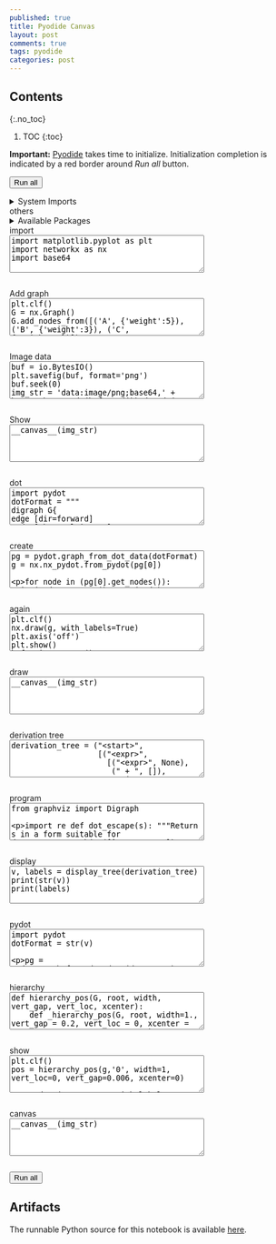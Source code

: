 ```yaml
---
published: true
title: Pyodide Canvas
layout: post
comments: true
tags: pyodide
categories: post
---
```


## Contents
{:.no_toc}

1. TOC
{:toc}

<script src="/resources/pyodide/full/3.9/pyodide.js"></script>
<link rel="stylesheet" type="text/css" media="all" href="/resources/skulpt/css/codemirror.css">
<link rel="stylesheet" type="text/css" media="all" href="/resources/skulpt/css/solarized.css">
<link rel="stylesheet" type="text/css" media="all" href="/resources/skulpt/css/env/editor.css">

<script src="/resources/skulpt/js/codemirrorepl.js" type="text/javascript"></script>
<script src="/resources/skulpt/js/python.js" type="text/javascript"></script>
<script src="/resources/pyodide/js/env/editor.js" type="text/javascript"></script>

**Important:** [Pyodide](https://pyodide.readthedocs.io/en/latest/) takes time to initialize.
Initialization completion is indicated by a red border around *Run all* button.
<form name='python_run_form'>
<button type="button" name="python_run_all">Run all</button>
</form>

<details>
<summary> System Imports </summary>
<!--##### System Imports -->

These are available from Pyodide, but you may wish to make sure that they are
installed if you are attempting to run the program directly on the machine.

<ol>
<li>matplotlib</li>
<li>networkx</li>
</ol>
<div style='display:none'>
<form name='python_run_form'>
<textarea cols="40" rows="4" id='python_sys_imports' name='python_edit'>
matplotlib
networkx
</textarea>
</form>
</div>
</details>
others

<details>
<summary>Available Packages </summary>
<!--##### Available Packages-->

These are packages that refer either to my previous posts or to pure python
packages that I have compiled, and is available in the below locations. As
before, install them if you need to run the program directly on the machine.

<ol>
<li><a href="https://rahul.gopinath.org/py/pyparsing-2.4.7-py2.py3-none-any.whl">pyparsing-2.4.7-py2.py3-none-any.whl</a></li>
<li><a href="https://rahul.gopinath.org/py/graphviz-0.16-py2.py3-none-any.whl">graphviz-0.16-py2.py3-none-any.whl</a></li>
<li><a href="https://rahul.gopinath.org/py/pydot-1.4.1-py2.py3-none-any.whl">pydot-1.4.1-py2.py3-none-any.whl</a></li>
</ol>

<div style='display:none'>
<form name='python_run_form'>
<textarea cols="40" rows="4" id='python_pre_edit' name='python_edit'>
https://rahul.gopinath.org/py/pyparsing-2.4.7-py2.py3-none-any.whl
https://rahul.gopinath.org/py/graphviz-0.16-py2.py3-none-any.whl
https://rahul.gopinath.org/py/pydot-1.4.1-py2.py3-none-any.whl
</textarea>
</form>
</div>
</details>
import

<!--
############
import matplotlib.pyplot as plt
import networkx as nx
import base64

############
-->
<form name='python_run_form'>
<textarea cols="40" rows="4" name='python_edit'>
import matplotlib.pyplot as plt
import networkx as nx
import base64
</textarea><br />
<pre class='Output' name='python_output'></pre>
<div name='python_canvas'></div>
</form>
Add graph

<!--
############
plt.clf()
G = nx.Graph()
G.add_nodes_from([('A', {'weight':5}), ('B', {'weight':3}), ('C', {'weight':3})])
G.add_edges_from([('A', 'B', {'weight':20})])
G.add_edges_from([('A', 'C', {'weight':20})])
pos = nx.shell_layout(G)
labels = {'A': 'aaa', 'B': 'bbb', 'C':'ccc'}
nx.draw(G, pos=pos, node_size=1000, with_labels=True, labels=labels)
s = "nx.draw_networkx_labels(G,pos=pos,font_size=30)"
plt.axis('off')
plt.show()

############
-->
<form name='python_run_form'>
<textarea cols="40" rows="4" name='python_edit'>
plt.clf()
G = nx.Graph()
G.add_nodes_from([(&#x27;A&#x27;, {&#x27;weight&#x27;:5}), (&#x27;B&#x27;, {&#x27;weight&#x27;:3}), (&#x27;C&#x27;, {&#x27;weight&#x27;:3})])
G.add_edges_from([(&#x27;A&#x27;, &#x27;B&#x27;, {&#x27;weight&#x27;:20})])
G.add_edges_from([(&#x27;A&#x27;, &#x27;C&#x27;, {&#x27;weight&#x27;:20})])
pos = nx.shell_layout(G)
labels = {&#x27;A&#x27;: &#x27;aaa&#x27;, &#x27;B&#x27;: &#x27;bbb&#x27;, &#x27;C&#x27;:&#x27;ccc&#x27;}
nx.draw(G, pos=pos, node_size=1000, with_labels=True, labels=labels)
s = &quot;nx.draw_networkx_labels(G,pos=pos,font_size=30)&quot;
plt.axis(&#x27;off&#x27;)
plt.show()
</textarea><br />
<pre class='Output' name='python_output'></pre>
<div name='python_canvas'></div>
</form>
Image data

<!--
############
buf = io.BytesIO()
plt.savefig(buf, format='png')
buf.seek(0)
img_str = 'data:image/png;base64,' + base64.b64encode(buf.read()).decode('UTF-8')
print(len(img_str))

############
-->
<form name='python_run_form'>
<textarea cols="40" rows="4" name='python_edit'>
buf = io.BytesIO()
plt.savefig(buf, format=&#x27;png&#x27;)
buf.seek(0)
img_str = &#x27;data:image/png;base64,&#x27; + base64.b64encode(buf.read()).decode(&#x27;UTF-8&#x27;)
print(len(img_str))
</textarea><br />
<pre class='Output' name='python_output'></pre>
<div name='python_canvas'></div>
</form>
Show

<!--
############
__canvas__(img_str)


############
-->
<form name='python_run_form'>
<textarea cols="40" rows="4" name='python_edit'>
__canvas__(img_str)
</textarea><br />
<pre class='Output' name='python_output'></pre>
<div name='python_canvas'></div>
</form>
dot

<!--
############
import pydot
dotFormat = """
digraph G{
edge [dir=forward]
node [shape=plaintext]
0 [label="0 (None)"]
0 -> 7 [label="root"]
1 [label="1 (The)"]
4 [label="4 (great Indian Circus)"]
4 -> 4 [label="compound"]
4 -> 1 [label="det"]
4 -> 4 [label="amod"]
5 [label="5 (is)"]
6 [label="6 (in)"]
7 [label="7 (Mumbai)"]
7 -> 6 [label="case"]
7 -> 5 [label="cop"]
7 -> 4 [label="nsubj"]
}
"""

############
-->
<form name='python_run_form'>
<textarea cols="40" rows="4" name='python_edit'>
import pydot
dotFormat = &quot;&quot;&quot;
digraph G{
edge [dir=forward]
node [shape=plaintext]
0 [label=&quot;0 (None)&quot;]
0 -&gt; 7 [label=&quot;root&quot;]
1 [label=&quot;1 (The)&quot;]
4 [label=&quot;4 (great Indian Circus)&quot;]
4 -&gt; 4 [label=&quot;compound&quot;]
4 -&gt; 1 [label=&quot;det&quot;]
4 -&gt; 4 [label=&quot;amod&quot;]
5 [label=&quot;5 (is)&quot;]
6 [label=&quot;6 (in)&quot;]
7 [label=&quot;7 (Mumbai)&quot;]
7 -&gt; 6 [label=&quot;case&quot;]
7 -&gt; 5 [label=&quot;cop&quot;]
7 -&gt; 4 [label=&quot;nsubj&quot;]
}
&quot;&quot;&quot;
</textarea><br />
<pre class='Output' name='python_output'></pre>
<div name='python_canvas'></div>
</form>
create

<!--
############
pg = pydot.graph_from_dot_data(dotFormat)
g = nx.nx_pydot.from_pydot(pg[0])

for node in (pg[0].get_nodes()):
  print(node.get_name(), type(node), node.get_label())

############
-->
<form name='python_run_form'>
<textarea cols="40" rows="4" name='python_edit'>
pg = pydot.graph_from_dot_data(dotFormat)
g = nx.nx_pydot.from_pydot(pg[0])

for node in (pg[0].get_nodes()):
  print(node.get_name(), type(node), node.get_label())
</textarea><br />
<pre class='Output' name='python_output'></pre>
<div name='python_canvas'></div>
</form>
again

<!--
############
plt.clf()
nx.draw(g, with_labels=True)
plt.axis('off')
plt.show()
buf = io.BytesIO()
plt.savefig(buf, format='png')
buf.seek(0)
img_str = 'data:image/png;base64,' + base64.b64encode(buf.read()).decode('UTF-8')
print(len(img_str))

############
-->
<form name='python_run_form'>
<textarea cols="40" rows="4" name='python_edit'>
plt.clf()
nx.draw(g, with_labels=True)
plt.axis(&#x27;off&#x27;)
plt.show()
buf = io.BytesIO()
plt.savefig(buf, format=&#x27;png&#x27;)
buf.seek(0)
img_str = &#x27;data:image/png;base64,&#x27; + base64.b64encode(buf.read()).decode(&#x27;UTF-8&#x27;)
print(len(img_str))
</textarea><br />
<pre class='Output' name='python_output'></pre>
<div name='python_canvas'></div>
</form>
draw

<!--
############
__canvas__(img_str)

############
-->
<form name='python_run_form'>
<textarea cols="40" rows="4" name='python_edit'>
__canvas__(img_str)
</textarea><br />
<pre class='Output' name='python_output'></pre>
<div name='python_canvas'></div>
</form>
derivation tree

<!--
############
derivation_tree = ("<start>",
                   [("<expr>",
                     [("<expr>", None),
                      (" + ", []),
                         ("<term>", None)]
                     )])

############
-->
<form name='python_run_form'>
<textarea cols="40" rows="4" name='python_edit'>
derivation_tree = (&quot;&lt;start&gt;&quot;,
                   [(&quot;&lt;expr&gt;&quot;,
                     [(&quot;&lt;expr&gt;&quot;, None),
                      (&quot; + &quot;, []),
                         (&quot;&lt;term&gt;&quot;, None)]
                     )])
</textarea><br />
<pre class='Output' name='python_output'></pre>
<div name='python_canvas'></div>
</form>
program

<!--
############
from graphviz import Digraph

import re
def dot_escape(s):
    """Return s in a form suitable for dot"""
    s = re.sub(r'([^a-zA-Z0-9" ])', r"\\\1", s)
    return s


def extract_node(node, id):
    symbol, children, *annotation = node
    return symbol, children, ''.join(str(a) for a in annotation)



def default_node_attr(dot, nid, symbol, ann):
    dot.node(repr(nid), dot_escape(symbol))

def default_edge_attr(dot, start_node, stop_node):
    dot.edge(repr(start_node), repr(stop_node))
def default_graph_attr(dot):
    dot.attr('node', shape='plain')
def display_tree(derivation_tree,
                 log=False,
                 extract_node=extract_node,
                 node_attr=default_node_attr,
                 edge_attr=default_edge_attr,
                 graph_attr=default_graph_attr):

    # If we import display_tree, we also have to import its functions
    from graphviz import Digraph

    counter = 0
    labels = {}

    def traverse_tree(dot, tree, id=0):
        (symbol, children, annotation) = extract_node(tree, id)
        labels[str(id)] = symbol
        node_attr(dot, id, symbol, annotation)

        if children:
            for child in children:
                nonlocal counter
                counter += 1
                child_id = counter
                edge_attr(dot, id, child_id)
                traverse_tree(dot, child, child_id)

    dot = Digraph(comment="Derivation Tree")
    graph_attr(dot)
    traverse_tree(dot, derivation_tree)
    if log:
        print(dot)
    return dot, labels

############
-->
<form name='python_run_form'>
<textarea cols="40" rows="4" name='python_edit'>
from graphviz import Digraph

import re
def dot_escape(s):
    &quot;&quot;&quot;Return s in a form suitable for dot&quot;&quot;&quot;
    s = re.sub(r&#x27;([^a-zA-Z0-9&quot; ])&#x27;, r&quot;\\\1&quot;, s)
    return s


def extract_node(node, id):
    symbol, children, *annotation = node
    return symbol, children, &#x27;&#x27;.join(str(a) for a in annotation)



def default_node_attr(dot, nid, symbol, ann):
    dot.node(repr(nid), dot_escape(symbol))

def default_edge_attr(dot, start_node, stop_node):
    dot.edge(repr(start_node), repr(stop_node))
def default_graph_attr(dot):
    dot.attr(&#x27;node&#x27;, shape=&#x27;plain&#x27;)
def display_tree(derivation_tree,
                 log=False,
                 extract_node=extract_node,
                 node_attr=default_node_attr,
                 edge_attr=default_edge_attr,
                 graph_attr=default_graph_attr):

    # If we import display_tree, we also have to import its functions
    from graphviz import Digraph

    counter = 0
    labels = {}

    def traverse_tree(dot, tree, id=0):
        (symbol, children, annotation) = extract_node(tree, id)
        labels[str(id)] = symbol
        node_attr(dot, id, symbol, annotation)

        if children:
            for child in children:
                nonlocal counter
                counter += 1
                child_id = counter
                edge_attr(dot, id, child_id)
                traverse_tree(dot, child, child_id)

    dot = Digraph(comment=&quot;Derivation Tree&quot;)
    graph_attr(dot)
    traverse_tree(dot, derivation_tree)
    if log:
        print(dot)
    return dot, labels
</textarea><br />
<pre class='Output' name='python_output'></pre>
<div name='python_canvas'></div>
</form>
display

<!--
############
v, labels = display_tree(derivation_tree)
print(str(v))
print(labels)

############
-->
<form name='python_run_form'>
<textarea cols="40" rows="4" name='python_edit'>
v, labels = display_tree(derivation_tree)
print(str(v))
print(labels)
</textarea><br />
<pre class='Output' name='python_output'></pre>
<div name='python_canvas'></div>
</form>
pydot

<!--
############
import pydot
dotFormat = str(v)

pg = pydot.graph_from_dot_data(dotFormat)
g = nx.nx_pydot.from_pydot(pg[0])
print(pg[0])

############
-->
<form name='python_run_form'>
<textarea cols="40" rows="4" name='python_edit'>
import pydot
dotFormat = str(v)

pg = pydot.graph_from_dot_data(dotFormat)
g = nx.nx_pydot.from_pydot(pg[0])
print(pg[0])
</textarea><br />
<pre class='Output' name='python_output'></pre>
<div name='python_canvas'></div>
</form>
hierarchy

<!--
############
def hierarchy_pos(G, root, width, vert_gap, vert_loc, xcenter):
    def _hierarchy_pos(G, root, width=1., vert_gap = 0.2, vert_loc = 0, xcenter = 0.5, pos = None, parent = None):
        if pos is None:
            pos = {root:(xcenter,vert_loc)}
        else:
            pos[root] = (xcenter, vert_loc)
        children = list(G.neighbors(root))
        if not isinstance(G, nx.DiGraph) and parent is not None:
            children.remove(parent)
        if len(children)!=0:
            dx = width/len(children)
            nextx = xcenter - width/2 - dx/2
            for child in children:
                nextx += dx
                pos = _hierarchy_pos(G,child, width = dx, vert_gap = vert_gap,
                                    vert_loc = vert_loc-vert_gap, xcenter=nextx,
                                    pos=pos, parent = root)
        return pos
    return _hierarchy_pos(G, root, width, vert_gap, vert_loc, xcenter)

############
-->
<form name='python_run_form'>
<textarea cols="40" rows="4" name='python_edit'>
def hierarchy_pos(G, root, width, vert_gap, vert_loc, xcenter):
    def _hierarchy_pos(G, root, width=1., vert_gap = 0.2, vert_loc = 0, xcenter = 0.5, pos = None, parent = None):
        if pos is None:
            pos = {root:(xcenter,vert_loc)}
        else:
            pos[root] = (xcenter, vert_loc)
        children = list(G.neighbors(root))
        if not isinstance(G, nx.DiGraph) and parent is not None:
            children.remove(parent)
        if len(children)!=0:
            dx = width/len(children)
            nextx = xcenter - width/2 - dx/2
            for child in children:
                nextx += dx
                pos = _hierarchy_pos(G,child, width = dx, vert_gap = vert_gap,
                                    vert_loc = vert_loc-vert_gap, xcenter=nextx,
                                    pos=pos, parent = root)
        return pos
    return _hierarchy_pos(G, root, width, vert_gap, vert_loc, xcenter)
</textarea><br />
<pre class='Output' name='python_output'></pre>
<div name='python_canvas'></div>
</form>
show

<!--
############
plt.clf()
pos = hierarchy_pos(g,'0', width=1, vert_loc=0, vert_gap=0.006, xcenter=0)


nx.draw(g, pos=pos, with_labels=True, labels=labels,node_size=1000,font_size=8, node_color='#ffffff')

plt.axis('off')
plt.show()
buf = io.BytesIO()
plt.savefig(buf, format='png')
buf.seek(0)
img_str = 'data:image/png;base64,' + base64.b64encode(buf.read()).decode('UTF-8')
print(len(img_str))

############
-->
<form name='python_run_form'>
<textarea cols="40" rows="4" name='python_edit'>
plt.clf()
pos = hierarchy_pos(g,&#x27;0&#x27;, width=1, vert_loc=0, vert_gap=0.006, xcenter=0)


nx.draw(g, pos=pos, with_labels=True, labels=labels,node_size=1000,font_size=8, node_color=&#x27;#ffffff&#x27;)

plt.axis(&#x27;off&#x27;)
plt.show()
buf = io.BytesIO()
plt.savefig(buf, format=&#x27;png&#x27;)
buf.seek(0)
img_str = &#x27;data:image/png;base64,&#x27; + base64.b64encode(buf.read()).decode(&#x27;UTF-8&#x27;)
print(len(img_str))
</textarea><br />
<pre class='Output' name='python_output'></pre>
<div name='python_canvas'></div>
</form>
canvas

<!--
############
__canvas__(img_str)

############
-->
<form name='python_run_form'>
<textarea cols="40" rows="4" name='python_edit'>
__canvas__(img_str)
</textarea><br />
<pre class='Output' name='python_output'></pre>
<div name='python_canvas'></div>
</form>

<form name='python_run_form'>
<button type="button" name="python_run_all">Run all</button>
</form>

## Artifacts

The runnable Python source for this notebook is available [here](https://github.com/rahulgopinath/rahulgopinath.github.io/blob/master/notebooks/2020-02-13-pyodide-canvas.py).



